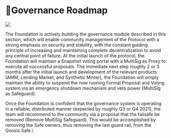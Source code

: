 # 🚦Governance Roadmap



![](https://lh6.googleusercontent.com/1Bni260Zib5c15IxPtUUO7Y0Hvh\_WhW6lKT0IpQ2u\_kBmEaJEXUwadlQWh-jfJmwTaXJmkpX1Ukf5oQkoanuPC0jolIBfVIqqy42nt0358taixp2Gxj3CfdHj5lTNt85XetIJMZO)

The Foundation is actively building the governance module described in this section, which will enable community management of the Protocol with a strong emphasis on security and stability, with the constant guiding principle of increasing and maintaining complete decentralization to avoid any central point of failure. At the initial launch of the protocol, the Foundation will maintain a Snapshot voting portal with a MultiSig as Proxy to execute all successful proposals. The immediate next step roughly 2 or 3 months after the initial launch and development of the relevant products (AMM, Lending Market, and Synthetic Minter), the Foundation will simply maintain the ability to suspend the now running Formal Proposal and Voting system via an emergency shutdown mechanism and veto power (MultiSig as Safeguard).

Once the Foundation is confident that the governance system is operating in a reliable, distributed manner (expected by roughly Q3 or Q4 2021), the team will recommend to the community via a proposal that the failsafe be removed (Remove MultiSig Safeguard). This would be accomplished by removing the Safe owners, thus removing the last guard rail, from the Gnosis Safe.\
